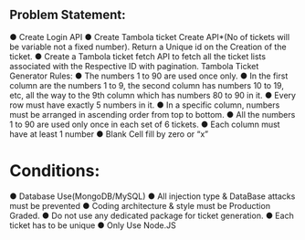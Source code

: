 ## Problem Statement:

● Create Login API
● Create Tambola ticket Create API*(No of tickets will be variable not a fixed number). 
Return a Unique id on the Creation of the ticket.
● Create a Tambola ticket fetch API to fetch all the ticket lists associated with the 
Respective ID with pagination.
Tambola Ticket Generator Rules:
● The numbers 1 to 90 are used once only.
● In the first column are the numbers 1 to 9, the second column has numbers 
10 to 19, etc, all the way to the 9th column which has numbers 80 to 90 in it.
● Every row must have exactly 5 numbers in it.
● In a specific column, numbers must be arranged in ascending order from top 
to bottom.
● All the numbers 1 to 90 are used only once in each set of 6 tickets.
● Each column must have at least 1 number
● Blank Cell fill by zero or “x”

# Conditions:

● Database Use(MongoDB/MySQL)
● All injection type & DataBase attacks must be prevented
● Coding architecture & style must be Production Graded.
● Do not use any dedicated package for ticket generation. 
● Each ticket has to be unique
● Only Use Node.JS
